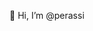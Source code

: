 👋 Hi, I’m @perassi

<!---
perassi/perassi is a ✨ special ✨ repository because its `README.md` (this file) appears on your GitHub profile.
You can click the Preview link to take a look at your changes.
--->

